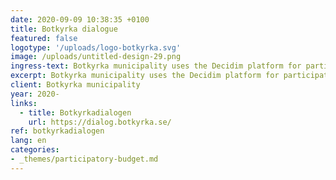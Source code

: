 ```yaml
---
date: 2020-09-09 10:38:35 +0100
title: Botkyrka dialogue
featured: false
logotype: '/uploads/logo-botkyrka.svg'
image: /uploads/untitled-design-29.png
ingress-text: Botkyrka municipality uses the Decidim platform for participatory budgets.
excerpt: Botkyrka municipality uses the Decidim platform for participatory budgets.
client: Botkyrka municipality
year: 2020-
links:
  - title: Botkyrkadialogen
    url: https://dialog.botkyrka.se/
ref: botkyrkadialogen
lang: en
categories:
- _themes/participatory-budget.md
---
```

